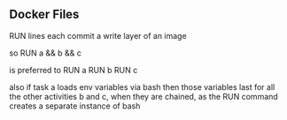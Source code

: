 ## Docker Files
RUN lines each commit a write layer of an image

so 
RUN a && b && c

is preferred to 
RUN a
RUN b
RUN c

also if task a loads env variables via bash then those variables last for all the
other activities b and c, when they are chained, as the RUN command creates 
a separate instance of bash